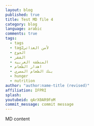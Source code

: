 ```yaml
---
layout: blog
published: true
title: Test MD file 4
category: blog
language: arabic
comments: true
tags: 
  - tags
  - tag2لأمن الغذائي
  - الجوع
  - الفقر
  - المنطقة العربية
  - اهدار الطعام
  - بنك الطعام المصري
  - hunger
  - nutrition
author: "author:name-title (revised)"
affiliation: IFPRI
splash: 
youtubeid: qArX0AR9FoM
commit_message: commit message
---
```

MD content